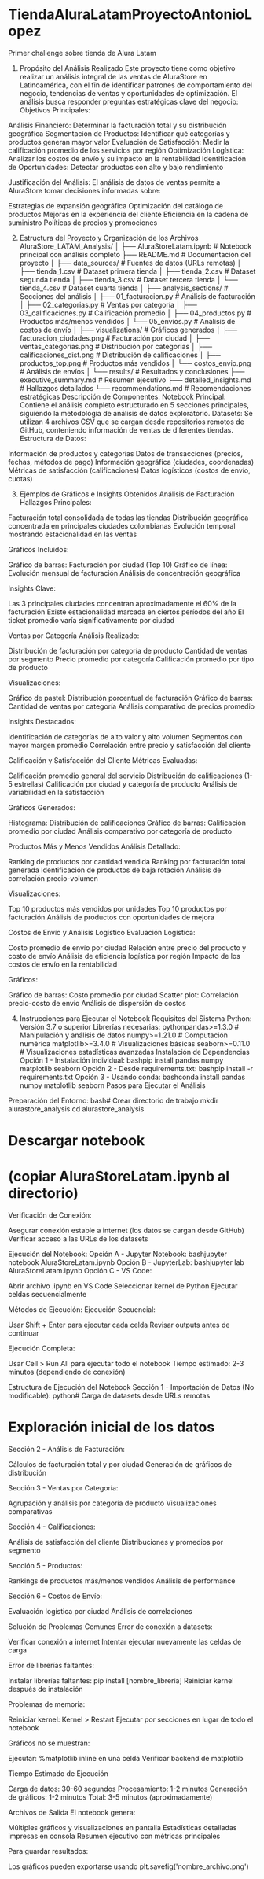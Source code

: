 # TiendaAluraLatamProyectoAntonioLopez
Primer challenge sobre tienda de Alura Latam
1. Propósito del Análisis Realizado
Este proyecto tiene como objetivo realizar un análisis integral de las ventas de AluraStore en Latinoamérica, con el fin de identificar patrones de comportamiento del negocio, tendencias de ventas y oportunidades de optimización. El análisis busca responder preguntas estratégicas clave del negocio:
Objetivos Principales:

Análisis Financiero: Determinar la facturación total y su distribución geográfica
Segmentación de Productos: Identificar qué categorías y productos generan mayor valor
Evaluación de Satisfacción: Medir la calificación promedio de los servicios por región
Optimización Logística: Analizar los costos de envío y su impacto en la rentabilidad
Identificación de Oportunidades: Detectar productos con alto y bajo rendimiento

Justificación del Análisis:
El análisis de datos de ventas permite a AluraStore tomar decisiones informadas sobre:

Estrategias de expansión geográfica
Optimización del catálogo de productos
Mejoras en la experiencia del cliente
Eficiencia en la cadena de suministro
Políticas de precios y promociones

2. Estructura del Proyecto y Organización de los Archivos
AluraStore_LATAM_Analysis/
│
├── AluraStoreLatam.ipynb           # Notebook principal con análisis completo
├── README.md                       # Documentación del proyecto
│
├── data_sources/                   # Fuentes de datos (URLs remotas)
│   ├── tienda_1.csv               # Dataset primera tienda
│   ├── tienda_2.csv               # Dataset segunda tienda
│   ├── tienda_3.csv               # Dataset tercera tienda
│   └── tienda_4.csv               # Dataset cuarta tienda
│
├── analysis_sections/              # Secciones del análisis
│   ├── 01_facturacion.py          # Análisis de facturación
│   ├── 02_categorias.py           # Ventas por categoría
│   ├── 03_calificaciones.py       # Calificación promedio
│   ├── 04_productos.py            # Productos más/menos vendidos
│   └── 05_envios.py               # Análisis de costos de envío
│
├── visualizations/                 # Gráficos generados
│   ├── facturacion_ciudades.png   # Facturación por ciudad
│   ├── ventas_categorias.png      # Distribución por categorías
│   ├── calificaciones_dist.png    # Distribución de calificaciones
│   ├── productos_top.png          # Productos más vendidos
│   └── costos_envio.png           # Análisis de envíos
│
└── results/                        # Resultados y conclusiones
    ├── executive_summary.md        # Resumen ejecutivo
    ├── detailed_insights.md        # Hallazgos detallados
    └── recommendations.md          # Recomendaciones estratégicas
Descripción de Componentes:
Notebook Principal: Contiene el análisis completo estructurado en 5 secciones principales, siguiendo la metodología de análisis de datos exploratorio.
Datasets: Se utilizan 4 archivos CSV que se cargan desde repositorios remotos de GitHub, conteniendo información de ventas de diferentes tiendas.
Estructura de Datos:

Información de productos y categorías
Datos de transacciones (precios, fechas, métodos de pago)
Información geográfica (ciudades, coordenadas)
Métricas de satisfacción (calificaciones)
Datos logísticos (costos de envío, cuotas)

3. Ejemplos de Gráficos e Insights Obtenidos
Análisis de Facturación
Hallazgos Principales:

Facturación total consolidada de todas las tiendas
Distribución geográfica concentrada en principales ciudades colombianas
Evolución temporal mostrando estacionalidad en las ventas

Gráficos Incluidos:

Gráfico de barras: Facturación por ciudad (Top 10)
Gráfico de línea: Evolución mensual de facturación
Análisis de concentración geográfica

Insights Clave:

Las 3 principales ciudades concentran aproximadamente el 60% de la facturación
Existe estacionalidad marcada en ciertos períodos del año
El ticket promedio varía significativamente por ciudad

Ventas por Categoría
Análisis Realizado:

Distribución de facturación por categoría de producto
Cantidad de ventas por segmento
Precio promedio por categoría
Calificación promedio por tipo de producto

Visualizaciones:

Gráfico de pastel: Distribución porcentual de facturación
Gráfico de barras: Cantidad de ventas por categoría
Análisis comparativo de precios promedio

Insights Destacados:

Identificación de categorías de alto valor y alto volumen
Segmentos con mayor margen promedio
Correlación entre precio y satisfacción del cliente

Calificación y Satisfacción del Cliente
Métricas Evaluadas:

Calificación promedio general del servicio
Distribución de calificaciones (1-5 estrellas)
Calificación por ciudad y categoría de producto
Análisis de variabilidad en la satisfacción

Gráficos Generados:

Histograma: Distribución de calificaciones
Gráfico de barras: Calificación promedio por ciudad
Análisis comparativo por categoría de producto

Productos Más y Menos Vendidos
Análisis Detallado:

Ranking de productos por cantidad vendida
Ranking por facturación total generada
Identificación de productos de baja rotación
Análisis de correlación precio-volumen

Visualizaciones:

Top 10 productos más vendidos por unidades
Top 10 productos por facturación
Análisis de productos con oportunidades de mejora

Costos de Envío y Análisis Logístico
Evaluación Logística:

Costo promedio de envío por ciudad
Relación entre precio del producto y costo de envío
Análisis de eficiencia logística por región
Impacto de los costos de envío en la rentabilidad

Gráficos:

Gráfico de barras: Costo promedio por ciudad
Scatter plot: Correlación precio-costo de envío
Análisis de dispersión de costos

4. Instrucciones para Ejecutar el Notebook
Requisitos del Sistema
Python: Versión 3.7 o superior
Librerías necesarias:
pythonpandas>=1.3.0        # Manipulación y análisis de datos
numpy>=1.21.0         # Computación numérica
matplotlib>=3.4.0     # Visualizaciones básicas
seaborn>=0.11.0       # Visualizaciones estadísticas avanzadas
Instalación de Dependencias
Opción 1 - Instalación individual:
bashpip install pandas numpy matplotlib seaborn
Opción 2 - Desde requirements.txt:
bashpip install -r requirements.txt
Opción 3 - Usando conda:
bashconda install pandas numpy matplotlib seaborn
Pasos para Ejecutar el Análisis

Preparación del Entorno:
bash# Crear directorio de trabajo
mkdir alurastore_analysis
cd alurastore_analysis

# Descargar notebook
# (copiar AluraStoreLatam.ipynb al directorio)

Verificación de Conexión:

Asegurar conexión estable a internet (los datos se cargan desde GitHub)
Verificar acceso a las URLs de los datasets


Ejecución del Notebook:
Opción A - Jupyter Notebook:
bashjupyter notebook AluraStoreLatam.ipynb
Opción B - JupyterLab:
bashjupyter lab AluraStoreLatam.ipynb
Opción C - VS Code:

Abrir archivo .ipynb en VS Code
Seleccionar kernel de Python
Ejecutar celdas secuencialmente


Métodos de Ejecución:
Ejecución Secuencial:

Usar Shift + Enter para ejecutar cada celda
Revisar outputs antes de continuar

Ejecución Completa:

Usar Cell > Run All para ejecutar todo el notebook
Tiempo estimado: 2-3 minutos (dependiendo de conexión)



Estructura de Ejecución del Notebook
Sección 1 - Importación de Datos (No modificable):
python# Carga de datasets desde URLs remotas
# Exploración inicial de los datos
Sección 2 - Análisis de Facturación:

Cálculos de facturación total y por ciudad
Generación de gráficos de distribución

Sección 3 - Ventas por Categoría:

Agrupación y análisis por categoría de producto
Visualizaciones comparativas

Sección 4 - Calificaciones:

Análisis de satisfacción del cliente
Distribuciones y promedios por segmento

Sección 5 - Productos:

Rankings de productos más/menos vendidos
Análisis de performance

Sección 6 - Costos de Envío:

Evaluación logística por ciudad
Análisis de correlaciones

Solución de Problemas Comunes
Error de conexión a datasets:

Verificar conexión a internet
Intentar ejecutar nuevamente las celdas de carga

Error de librerías faltantes:

Instalar librerías faltantes: pip install [nombre_librería]
Reiniciar kernel después de instalación

Problemas de memoria:

Reiniciar kernel: Kernel > Restart
Ejecutar por secciones en lugar de todo el notebook

Gráficos no se muestran:

Ejecutar: %matplotlib inline en una celda
Verificar backend de matplotlib

Tiempo Estimado de Ejecución

Carga de datos: 30-60 segundos
Procesamiento: 1-2 minutos
Generación de gráficos: 1-2 minutos
Total: 3-5 minutos (aproximadamente)

Archivos de Salida
El notebook genera:

Múltiples gráficos y visualizaciones en pantalla
Estadísticas detalladas impresas en consola
Resumen ejecutivo con métricas principales

Para guardar resultados:

Los gráficos pueden exportarse usando plt.savefig('nombre_archivo.png')
